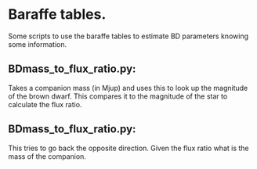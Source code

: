 # Baraffe tables.

Some scripts to use the baraffe tables to estimate BD parameters knowing some information.

BDmass_to_flux_ratio.py:
------------------------
Takes a companion mass (in Mjup) and uses this to look up the magnitude of the brown dwarf. This compares it to the magnitude of the star to calculate the flux ratio.


BDmass_to_flux_ratio.py:
------------------------
This tries to go back the opposite direction. Given the flux ratio what is the mass of the companion.


